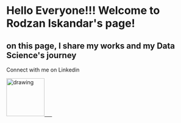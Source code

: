 # Hello Everyone!!! Welcome to Rodzan Iskandar's page!

## on this page, I share my works and my Data Science's journey

Connect with me on Linkedin

<a href="https://www.linkedin.com/in/iskandarodzan/"><img src="https://res.cloudinary.com/importdata/image/upload/v1595012354/linkedin_t9qiwy.png" alt="drawing" width="100"/> &nbsp;&nbsp;&nbsp;&nbsp;



  
<!---
RodzanIskandar/RodzanIskandar is a ✨ special ✨ repository because its `README.md` (this file) appears on your GitHub profile.
You can click the Preview link to take a look at your changes.
--->
